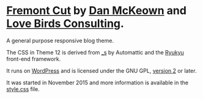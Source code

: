 [Fremont Cut](http://djmcloud.danieljmckeown.com/theme-12/) by [Dan McKeown](http://danmckeown.info) and [Love Birds Consulting](http://lovebirdsconsulting.com).
=======

A general purpose responsive blog theme.

The CSS in Theme 12 is derived from [_s](https://github.com/automattic/_s) by Automattic and the [Ryukyu](https://github.com/pacificpelican/ryukyu) front-end framework.

It runs on [WordPress](http://wordpress.org) and is licensed under the GNU GPL, [version 2](https://www.gnu.org/licenses/old-licenses/gpl-2.0.en.html) or later.

It was started in November 2015 and more information is available in the [style.css](style.css) file.
